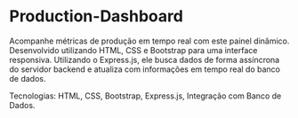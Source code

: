 # Production-Dashboard
Acompanhe métricas de produção em tempo real com este painel dinâmico. Desenvolvido utilizando HTML, CSS e Bootstrap para uma interface responsiva. Utilizando o Express.js, ele busca dados de forma assíncrona do servidor backend e atualiza com informações em tempo real do banco de dados.

Tecnologias: HTML, CSS, Bootstrap, Express.js, Integração com Banco de Dados.
